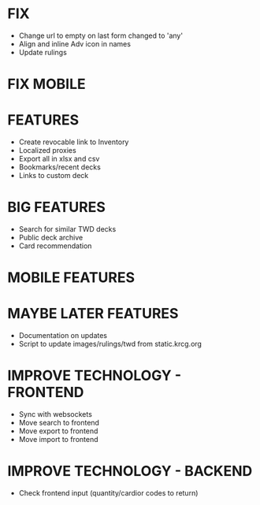 # FIX
* Change url to empty on last form changed to 'any'
* Align and inline Adv icon in names
* Update rulings

# FIX MOBILE

# FEATURES
* Create revocable link to Inventory
* Localized proxies
* Export all in xlsx and csv
* Bookmarks/recent decks
* Links to custom deck

# BIG FEATURES
* Search for similar TWD decks
* Public deck archive
* Card recommendation

# MOBILE FEATURES

# MAYBE LATER FEATURES
* Documentation on updates
* Script to update images/rulings/twd from static.krcg.org

# IMPROVE TECHNOLOGY - FRONTEND
* Sync with websockets
* Move search to frontend
* Move export to frontend
* Move import to frontend

# IMPROVE TECHNOLOGY - BACKEND
* Check frontend input (quantity/cardior codes to return)
